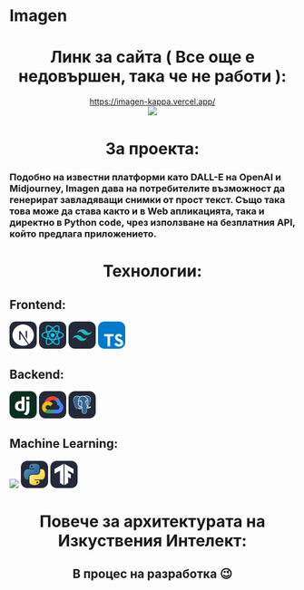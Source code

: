 # Imagen
<div align="center">
  <h1>Линк за сайта ( Все още е недовършен, така че не работи ): </h1>
<a href="https://imagen-kappa.vercel.app/">https://imagen-kappa.vercel.app/</a>
</div>
<div align="center">
  <img src="https://i.ibb.co/TPxfw2J/imagen-favicon-black.png" width="100px"/> 
  <h1>За проекта: </h1>
</div>

### Подобно на известни платформи като DALL-E на OpenAI и Midjourney, Imagen дава на потребителите възможност да генерират завладяващи снимки от прост текст. Също така това може да става както и в Web апликацията, така и директно в Python code, чрез използване на безплатния API, който предлага приложението.

<div align="center">
  <h1>Технологии: </h1>
</div>

<div>
  <h2>Frontend: </h2>
  <img src= "https://github.com/tandpfun/skill-icons/blob/main/icons/NextJS-Dark.svg" width = 48 >
  <img src = "https://github.com/tandpfun/skill-icons/raw/main/icons/React-Dark.svg" width = 48>
  <img src = "https://github.com/tandpfun/skill-icons/raw/main/icons/TailwindCSS-Dark.svg" width = 48>
  <img src = "https://github.com/tandpfun/skill-icons/raw/main/icons/TypeScript.svg" width = 48>
  <h2>Backend: </h2>
    <img src = "https://github.com/tandpfun/skill-icons/raw/main/icons/Django.svg" width = 48>
    <img src = "https://github.com/tandpfun/skill-icons/raw/main/icons/GCP-Dark.svg" width = 48>
    <img src = "https://github.com/tandpfun/skill-icons/raw/main/icons/PostgreSQL-Dark.svg" width = 48>
  <h2>Machine Learning: </h2>
    <img src = "https://github.com/tandpfun/skill-icons/raw/main/icons/Anaconda-Dark.svg" width = 48>
    <img src = "https://github.com/tandpfun/skill-icons/raw/main/icons/Python-Dark.svg" width = 48>
    <img src = "https://github.com/tandpfun/skill-icons/raw/main/icons/TensorFlow-Dark.svg" width = 48>
</div>

<div align="center">
  <h1>Повече за архитектурата на Изкуствения Интелект: </h1>
</div>

<div>
  <h2 align = "center">В процес на разработка 😉</h2>
</div>


